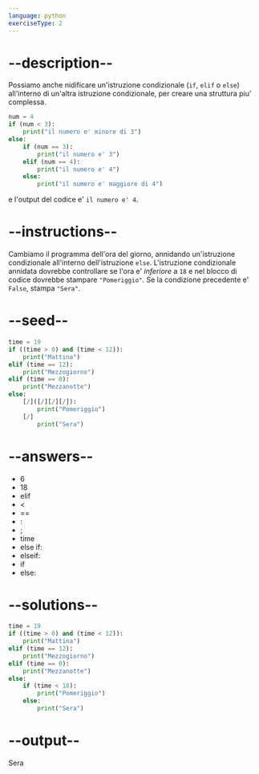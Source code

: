 ```yaml
---
language: python
exerciseType: 2
---
```


# --description--

Possiamo anche nidificare un'istruzione condizionale (`if`, `elif` o `else`) all'interno di un'altra istruzione condizionale, per creare una struttura piu' complessa.
```python
num = 4
if (num < 3):
	print("il numero e' minore di 3")
else:
	if (num == 3):
		print("il numero e' 3")
	elif (num == 4):
		print("il numero e' 4")
	else:
		print("il numero e' maggiore di 4")
```
e l'output del codice e' `il numero e' 4`.

# --instructions--

Cambiamo il programma dell'ora del giorno, annidando un'istruzione condizionale all'interno dell'istruzione `else`.
L'istruzione condizionale annidata dovrebbe controllare se l'ora e' *inferiore* a `18` e nel blocco di codice dovrebbe stampare `"Pomeriggio"`.
Se la condizione precedente e' `False`, stampa `"Sera"`.

# --seed--

```python
time = 19
if ((time > 0) and (time < 12)):
    print("Mattina")
elif (time == 12):
    print("Mezzogiorno")
elif (time == 0):
    print("Mezzanotte")
else:
    [/]([/][/][/]):
        print("Pomeriggio")
    [/]
        print("Sera")
```

# --answers--

- 6
- 18
- elif 
-  < 
-  == 
- :
- ;
- time
- else if:
- elseif:
- if 
- else:

# --solutions--

```python
time = 19
if ((time > 0) and (time < 12)):
    print("Mattina")
elif (time == 12):
    print("Mezzogiorno")
elif (time == 0):
    print("Mezzanotte")
else:
    if (time < 18):
        print("Pomeriggio")
    else:
        print("Sera")
```

# --output--

Sera
